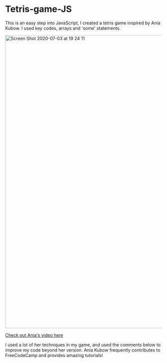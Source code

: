 # Tetris-game-JS
This is an easy step into JavaScript, I created a tetris game inspired by Ania Kubow. I used key codes, arrays and 'some' statements.

<img width="944" alt="Screen Shot 2020-07-03 at 19 24 11" src="https://user-images.githubusercontent.com/47756305/86491455-db2fa980-bd62-11ea-97c1-02ccca05d562.png">

[Check out Ania's video here](http://youtube.com/watch?v=rAUn1Lom6dw)

I used a lot of her techniques in my game, and used the comments below to improve my code beyond her version. 
Ania Kubow frequently contributes to FreeCodeCamp and provides amazing tutorials!
